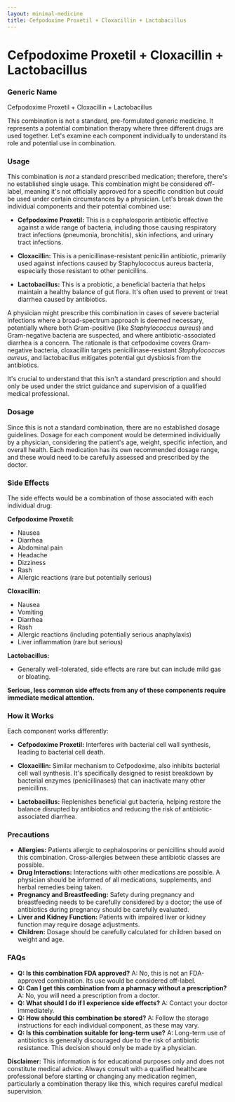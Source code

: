 ```yaml
---
layout: minimal-medicine
title: Cefpodoxime Proxetil + Cloxacillin + Lactobacillus
---
```


# Cefpodoxime Proxetil + Cloxacillin + Lactobacillus
### Generic Name
Cefpodoxime Proxetil + Cloxacillin + Lactobacillus


This combination is not a standard, pre-formulated generic medicine.  It represents a potential combination therapy where three different drugs are used together. Let's examine each component individually to understand its role and potential use in combination.


### Usage

This combination is *not* a standard prescribed medication; therefore, there's no established single usage. This combination might be considered off-label, meaning it's not officially approved for a specific condition but *could* be used under certain circumstances by a physician.  Let's break down the individual components and their potential combined use:


* **Cefpodoxime Proxetil:** This is a cephalosporin antibiotic effective against a wide range of bacteria, including those causing respiratory tract infections (pneumonia, bronchitis), skin infections, and urinary tract infections.

* **Cloxacillin:** This is a penicillinase-resistant penicillin antibiotic, primarily used against infections caused by Staphylococcus aureus bacteria, especially those resistant to other penicillins.

* **Lactobacillus:** This is a probiotic, a beneficial bacteria that helps maintain a healthy balance of gut flora. It's often used to prevent or treat diarrhea caused by antibiotics.


A physician might prescribe this combination in cases of severe bacterial infections where a broad-spectrum approach is deemed necessary, potentially where both Gram-positive (like *Staphylococcus aureus*) and Gram-negative bacteria are suspected, and where antibiotic-associated diarrhea is a concern. The rationale is that cefpodoxime covers Gram-negative bacteria, cloxacillin targets penicillinase-resistant *Staphylococcus aureus*, and lactobacillus mitigates potential gut dysbiosis from the antibiotics.


It's crucial to understand that this isn't a standard prescription and should only be used under the strict guidance and supervision of a qualified medical professional.


### Dosage

Since this is not a standard combination, there are no established dosage guidelines. Dosage for each component would be determined individually by a physician, considering the patient's age, weight, specific infection, and overall health.  Each medication has its own recommended dosage range, and these would need to be carefully assessed and prescribed by the doctor.


### Side Effects

The side effects would be a combination of those associated with each individual drug:


**Cefpodoxime Proxetil:**

* Nausea
* Diarrhea
* Abdominal pain
* Headache
* Dizziness
* Rash
* Allergic reactions (rare but potentially serious)


**Cloxacillin:**

* Nausea
* Vomiting
* Diarrhea
* Rash
* Allergic reactions (including potentially serious anaphylaxis)
* Liver inflammation (rare but serious)


**Lactobacillus:**

* Generally well-tolerated, side effects are rare but can include mild gas or bloating.


**Serious, less common side effects from any of these components require immediate medical attention.**


### How it Works

Each component works differently:


* **Cefpodoxime Proxetil:** Interferes with bacterial cell wall synthesis, leading to bacterial cell death.

* **Cloxacillin:**  Similar mechanism to Cefpodoxime, also inhibits bacterial cell wall synthesis.  It's specifically designed to resist breakdown by bacterial enzymes (penicillinases) that can inactivate many other penicillins.

* **Lactobacillus:**  Replenishes beneficial gut bacteria, helping restore the balance disrupted by antibiotics and reducing the risk of antibiotic-associated diarrhea.


### Precautions

* **Allergies:**  Patients allergic to cephalosporins or penicillins should avoid this combination.  Cross-allergies between these antibiotic classes are possible.
* **Drug Interactions:** Interactions with other medications are possible.  A physician should be informed of all medications, supplements, and herbal remedies being taken.
* **Pregnancy and Breastfeeding:** Safety during pregnancy and breastfeeding needs to be carefully considered by a doctor; the use of antibiotics during pregnancy should be carefully evaluated.
* **Liver and Kidney Function:** Patients with impaired liver or kidney function may require dosage adjustments.
* **Children:** Dosage should be carefully calculated for children based on weight and age.


### FAQs

* **Q: Is this combination FDA approved?** A: No, this is not an FDA-approved combination.  Its use would be considered off-label.
* **Q: Can I get this combination from a pharmacy without a prescription?** A: No, you will need a prescription from a doctor.
* **Q: What should I do if I experience side effects?** A: Contact your doctor immediately.
* **Q: How should this combination be stored?** A: Follow the storage instructions for each individual component, as these may vary.
* **Q: Is this combination suitable for long-term use?** A:  Long-term use of antibiotics is generally discouraged due to the risk of antibiotic resistance. This decision should only be made by a physician.


**Disclaimer:**  This information is for educational purposes only and does not constitute medical advice.  Always consult with a qualified healthcare professional before starting or changing any medication regimen, particularly a combination therapy like this, which requires careful medical supervision.
